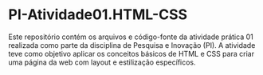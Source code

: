 # PI-Atividade01.HTML-CSS
Este repositório contém os arquivos e código-fonte da atividade prática 01 realizada como parte da disciplina de Pesquisa e Inovação (PI). A atividade teve como objetivo aplicar os conceitos básicos de HTML e CSS para criar uma página da web com layout e estilização específicos.
